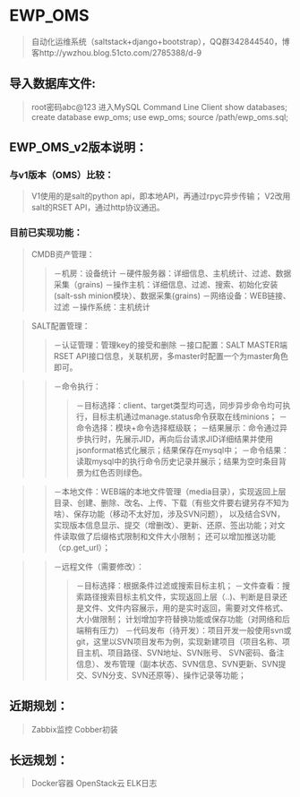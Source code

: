 # EWP_OMS
>自动化运维系统（saltstack+django+bootstrap），QQ群342844540，博客http://ywzhou.blog.51cto.com/2785388/d-9

## 导入数据库文件:

>root密码abc@123
>进入MySQL Command Line Client
>show databases;
>create database ewp_oms;
>use ewp_oms;
>source /path/ewp_oms.sql;

## EWP_OMS_v2版本说明：

### 与v1版本（OMS）比较：
>V1使用的是salt的python api，即本地API，再通过rpyc异步传输；
>V2改用salt的RSET API，通过http协议通迅。

###  目前已实现功能：
>CMDB资产管理：
>>－机房：设备统计
>>－硬件服务器：详细信息、主机统计、过滤、数据采集（grains)
>>－操作主机：详细信息、过滤、搜索、初始化安装(salt-ssh minion模块）、数据采集(grains)
>>－网络设备：WEB链接、过滤
>>－操作系统：主机统计

>SALT配置管理：
>>－认证管理：管理key的接受和删除
>>－接口配置：SALT MASTER端RSET API接口信息，关联机房，多master时配置一个为master角色即可。

>>－命令执行：
>>>－目标选择：client、target类型均可选，同步异步命令均可执行，目标主机通过manage.status命令获取在线minions；
>>>－命令选择：模块+命令选择框级联；
>>>－结果展示：命令通过异步执行时，先展示JID，再向后台请求JID详细结果并使用jsonformat格式化展示；结果保存在mysql中；
>>>－命令结果：读取mysql中的执行命令历史记录并展示；结果为空时条目背景为红色否则绿色。

>>－本地文件：WEB端的本地文件管理（media目录），实现返回上层目录、创建、删除、改名、上传、下载（有些文件要右键另存不知为啥）、保存功能（移动不太好加，涉及SVN问题），
                   以及结合SVN，实现版本信息显示、提交（增删改）、更新、还原、签出功能；对文件读取做了后缀格式限制和文件大小限制；
                   还可以增加推送功能（cp.get_url）；

>>－远程文件（需要修改）：
>>>－目标选择：根据条件过滤或搜索目标主机；
>>>－文件查看：搜索路径搜索目标主机文件，实现返回上层（..)、判断是目录还是文件、文件内容展示，用的是实时返回，需要对文件格式、大小做限制；
                    计划增加字符替换功能或保存功能（对网络和后端稍有压力）
>>－代码发布（待开发）：项目开发一般使用svn或git，这里以SVN项目发布为例，实现新建项目（项目名称、项目主机、项目路径、SVN地址、SVN账号、
                            SVN密码、备注信息）、发布管理（副本状态、SVN信息、SVN更新、SVN提交、SVN分支、SVN还原等）、操作记录等功能；




## 近期规划：
>Zabbix监控
>Cobber初装


## 长远规划：
>Docker容器
>OpenStack云
>ELK日志

